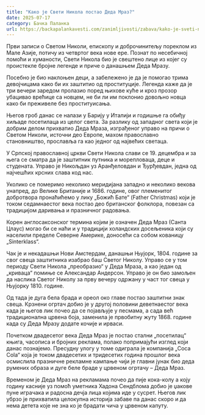 ```yaml
---
title: "Како је Свети Никола постао Деда Мраз?"
date: 2025-07-17
category: Бачка Паланка
url: https://backapalankavesti.com/zanimljivosti/zabava/kako-je-sveti-nikola-postao-deda-mraz234/
---
```


Први записи о Светом Николи, епископу и доброчинитељу пореклом из Мале Азије, потичу из четвртог века нове ере. Познат по несебичној помоћи и хуманости, Свети Никола био је свештено лице из којег су проистекле бројне легенде и приче о данашњем Деда Мразу.

Посебно је био наклоњен деци, а забележено је да је помогао трима девојчицама како би их заштитио од проституције. Легенда каже да је три вечери заредом пролазио поред њихове куће и кроз прозор убацивао врећице са новцем, не би ли им поклонио довољно новца како би преживеле без проституисања.

Његов гроб данас се налази у Барију у Италији и годишње га обиђу хиљаде посетилаца из целог света. За разлику од западног света који је добрим делом прихватио Деда Мраза, изграђеног управо на причи о Светом Николи, источни део Европе, махом православно становништво, прославља га као једног од највећих светаца.

У Српској православној цркви Свети Никола слави се 19. децембра и за њега се сматра да је заштитник путника и морепловаца, деце и студената. Управо је Никољдан уз Аранђеловдан и Ђурђевдан, једна од најчешћих крсних слава код нас.

Уколико се померимо неколико меридијана западно и неколико векова унапред, до Велике Британије и 1686. године, овог племенитог добротвора пронаћићемо у лику „Божић Бате“ (Father Christmas) који је током седамнаестог века постао део британског фолклора, повезан са традицијом даривања и празничног радовања.

Корен англосаксонског термина којим је означен Деда Мраз (Санта Цлаус) могао би се наћи и у традицији холандских досељеника који су населили пределе Северне Америке, доносећи са собом кованицу „Sinterklass“.

Чак је и некадашњи Нови Амстердам, данашњи Њујорк, 1804. године за свог свеца заштитника изабрао баш Светог Николу. Управо се у том периоду Свети Никола „преобразио“ у Деда Мраза, а као један од „криваца“ помиње се Александар Андерсон. Управо је он био замољен да наслика Светог Николу за прву вечеру одржану у част тог свеца у Њујорку 1810. године.

Од тада је дуга бела брада и ореол око главе постао заштитни знак свеца. Крзнени огртач добио је у другој половини деветнаестог века када је његов лик почео да се појављује у песмама, а сада већ традиционална црвена боја, заменила је првобитну жуту 1868. године када су Деда Мразу додате кочије и ирваси.

Почетком двадесетог века Деда Мраз је постао стални „посетилац“ књига, часописа и бројних реклама, полако попримајући изглед који данас познајемо. Пресудну улогу у томе одиграла је компанија „Coca Cola“ која је током двадесетих и тридесетих година прошлог века осмислила празничне рекламне кампање чији је главни јунак био деда румених образа и дуге беле браде у црвеном огртачу – Деда Мраз.

Временом је Деда Мраз на рекламама почео да пије кока-колу а коју годину касније уз помоћ уметника Хадона Сендблома добио је џакове пуне играчака и радосна дечја лица којима иде у сусрет. Његов лик убрзо је прихватила целокупна историја забаве па данас скоро и да нема детета које не зна ко је брадати чича у црвеном капуту.
